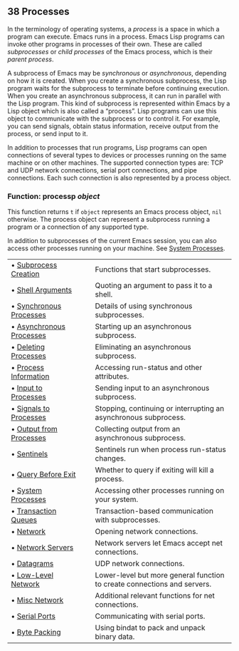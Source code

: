 

## 38 Processes

In the terminology of operating systems, a *process* is a space in which a program can execute. Emacs runs in a process. Emacs Lisp programs can invoke other programs in processes of their own. These are called *subprocesses* or *child processes* of the Emacs process, which is their *parent process*.

A subprocess of Emacs may be *synchronous* or *asynchronous*, depending on how it is created. When you create a synchronous subprocess, the Lisp program waits for the subprocess to terminate before continuing execution. When you create an asynchronous subprocess, it can run in parallel with the Lisp program. This kind of subprocess is represented within Emacs by a Lisp object which is also called a “process”. Lisp programs can use this object to communicate with the subprocess or to control it. For example, you can send signals, obtain status information, receive output from the process, or send input to it.

In addition to processes that run programs, Lisp programs can open connections of several types to devices or processes running on the same machine or on other machines. The supported connection types are: TCP and UDP network connections, serial port connections, and pipe connections. Each such connection is also represented by a process object.

### Function: **processp** *object*

This function returns `t` if `object` represents an Emacs process object, `nil` otherwise. The process object can represent a subprocess running a program or a connection of any supported type.

In addition to subprocesses of the current Emacs session, you can also access other processes running on your machine. See [System Processes](System-Processes.html).

|                                                         |    |                                                                          |
| :------------------------------------------------------ | -- | :----------------------------------------------------------------------- |
| • [Subprocess Creation](Subprocess-Creation.html)       |    | Functions that start subprocesses.                                       |
| • [Shell Arguments](Shell-Arguments.html)               |    | Quoting an argument to pass it to a shell.                               |
| • [Synchronous Processes](Synchronous-Processes.html)   |    | Details of using synchronous subprocesses.                               |
| • [Asynchronous Processes](Asynchronous-Processes.html) |    | Starting up an asynchronous subprocess.                                  |
| • [Deleting Processes](Deleting-Processes.html)         |    | Eliminating an asynchronous subprocess.                                  |
| • [Process Information](Process-Information.html)       |    | Accessing run-status and other attributes.                               |
| • [Input to Processes](Input-to-Processes.html)         |    | Sending input to an asynchronous subprocess.                             |
| • [Signals to Processes](Signals-to-Processes.html)     |    | Stopping, continuing or interrupting an asynchronous subprocess.         |
| • [Output from Processes](Output-from-Processes.html)   |    | Collecting output from an asynchronous subprocess.                       |
| • [Sentinels](Sentinels.html)                           |    | Sentinels run when process run-status changes.                           |
| • [Query Before Exit](Query-Before-Exit.html)           |    | Whether to query if exiting will kill a process.                         |
| • [System Processes](System-Processes.html)             |    | Accessing other processes running on your system.                        |
| • [Transaction Queues](Transaction-Queues.html)         |    | Transaction-based communication with subprocesses.                       |
| • [Network](Network.html)                               |    | Opening network connections.                                             |
| • [Network Servers](Network-Servers.html)               |    | Network servers let Emacs accept net connections.                        |
| • [Datagrams](Datagrams.html)                           |    | UDP network connections.                                                 |
| • [Low-Level Network](Low_002dLevel-Network.html)       |    | Lower-level but more general function to create connections and servers. |
| • [Misc Network](Misc-Network.html)                     |    | Additional relevant functions for net connections.                       |
| • [Serial Ports](Serial-Ports.html)                     |    | Communicating with serial ports.                                         |
| • [Byte Packing](Byte-Packing.html)                     |    | Using bindat to pack and unpack binary data.                             |
